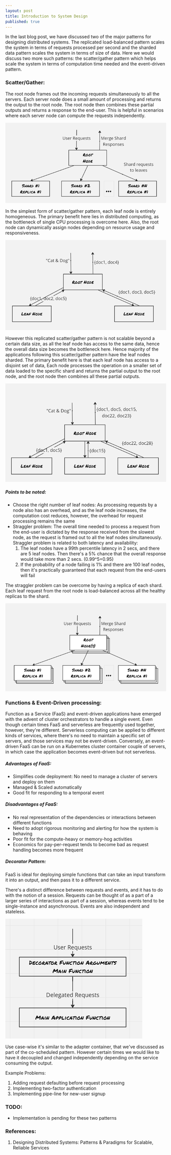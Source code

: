 ```yaml
---
layout: post
title: Introduction to System Design
published: true
---
```


In the last blog post, we have discussed two of the major patterns for designing distributed systems. The replicated load-balanced pattern scales the system in terms of requests processed per second and the sharded data pattern scales the system in terms of size of data. Here we would discuss two more such patterns: the scatter/gather pattern which helps scale the system in terms of computation time needed and the event-driven pattern.

### Scatter/Gather:
The root node frames out the incoming requests simultaneously to all the servers. Each server node does a small amount of processing and returns the output to the root node. The root node then combines these partial outputs and returns a response to the end-user. This is helpful in scenarios where each server node can compute the requests independently.

![](../images/distributed-system-patterns-single-node/16.scatterGatherPattern.png)

In the simplest form of scatter/gather pattern, each leaf node is entirely homogeneous. The primary benefit here lies in distributed computing, as the bottleneck of single CPU processing is overcome here. Also, the root node can dynamically assign nodes depending on resource usage and responsiveness. 

![](../images/distributed-system-patterns-single-node/15.termShardedScatterGather.png)

However this replicated scatter/gather pattern is not scalable beyond a certain data size, as all the leaf node has access to the same data, hence the overall data size becomes the bottleneck here. Hence majority of the applications following this scatter/gather pattern have the leaf nodes sharded. The primary benefit here is that each leaf node has access to a disjoint set of data, Each node processes the operation on a smaller set of data loaded to the specific shard and returns the partial output to the root node, and the root node then combines all these partial outputs.

![](../images/distributed-system-patterns-single-node/14.conjunctiveQueryExecutingScatterGather.png)

##### Points to be noted:
- Choose the right number of leaf nodes: As processing requests by a node also has an overhead, and as the leaf node increases, the computation cost reduces, however, the overhead for request processing remains the same
- Straggler problem: The overall time needed to process a request from the end-user is dictated by the response received from the slowest node, as the request is framed out to all the leaf nodes simultaneously. Straggler problem is related to both latency and availability:
    1. The leaf nodes have a 99th percentile latency in 2 secs, and there are 5 leaf nodes. Then there's a 5% chance that the overall response would take more than 2 secs. (0.99^5=0.95)
    2. If the probability of a node failing is 1% and there are 100 leaf nodes, then it's practically guaranteed that each request from the end-users will fail

The straggler problem can be overcome by having a replica of each shard. Each leaf request from the root node is load-balanced across all the healthy replicas to the shard.

![](../images/distributed-system-patterns-single-node/13.shardedReplicatedScatterGather.png)


### Functions & Event-Driven processing:
Function as a Service (FaaS) and event-driven applications have emerged with the advent of cluster orchestrators to handle a single event.
Even though certain times FaaS and serverless are frequently used together, however, they're different. Serverless computing can be applied to different kinds of services, where there's no need to maintain a specific set of servers, and those services may not be event-driven. Conversely, an event-driven FaaS can be run on a Kubernetes cluster container couple of servers, in which case the application becomes event-driven but not serverless.

##### Advantages of FaaS:
- Simplifies code deployment: No need to manage a cluster of servers and deploy on them
- Managed & Scaled automatically
- Good fit for responding to a temporal event

##### Disadvantages of FaaS:
- No real representation of the dependencies or interactions between different functions
- Need to adopt rigorous monitoring and alerting for how the system is behaving
- Poor fit for the compute-heavy or memory-hog activities
- Economics for pay-per-request tends to become bad as request handling becomes more frequent



##### Decorator Pattern:
FaaS is ideal for deploying simple functions that can take an input transform it into an output, and then pass it to a different service.

There's a distinct difference between requests and events, and it has to do with the notion of a session. Requests can be thought of as a part of a larger series of interactions as part of a session, whereas events tend to be single-instance and asynchronous. Events are also independent and stateless.

![](../images/distributed-system-patterns-single-node/12.decoratorPattern.png)

Use case-wise it's similar to the adapter container, that we've discussed as part of the co-scheduled pattern. However certain times we would like to have it decoupled and changed independently depending on the service consuming the output.

Example Problems:
1. Adding request defaulting before request processing
2. Implementing two-factor authentication
3. Implementing pipe-line for new-user signup



### TODO:
- Implementation is pending for these two patterns


### References:
1. Designing Distributed Systems: Patterns & Paradigms for Scalable, Reliable Services
